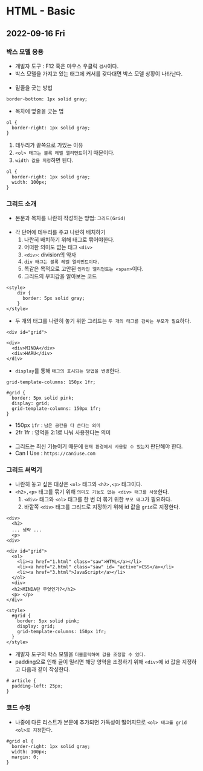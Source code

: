 # HTML - Basic
## 2022-09-16 Fri

### 박스 모델 응용
* 개발자 도구 : F12 혹은 마우스 우클릭 `검사`이다.
* 박스 모델을 가지고 있는 태그에 커서를 갖다대면 박스 모델 상황이 나타난다. 
<br><br>
* 밑줄을 긋는 방법
```
border-bottom: 1px solid gray;
```
* 목차에 옆줄을 긋는 법
```
ol {
  border-right: 1px solid gray;
}
```
 1. 테두리가 끝쪽으로 가있는 이유
 2. `<ol> 태그는 블록 레벨 엘리먼트`이기 때문이다.
 3. `width 값을 지정`하면 된다.
```
ol {
  border-right: 1px solid gray;
  width: 100px;
}
```

### 그리드 소개

* 본문과 목차를 나란히 작성하는 방법: `그리드(Grid)`
<br><br>
* 각 단어에 테두리를 주고 나란히 배치하기
  1. 나란히 배치하기 위해 태그로 묶어야한다.
  2. 어떠한 의미도 없는 태그 `<div>`
  3. `<div>`: division의 약자
  4. `div 태그는 블록 레벨 엘리먼트이다.`
  5. 똑같은 목적으로 고안된 `인라인 엘리먼트는 <span>`이다.
  6. 그리드의 부피감을 알아보는 코드
```
<style>
    div {
      border: 5px solid gray;
    }
</style>
```
* 두 개의 태그를 나란히 놓기 위한 그리드는 `두 개의 태그를 감싸는 부모가 필요`하다.
```
<div id="grid">
```
```
<div>
  <div>MINDA</div>
  <div>HARU</div>
</div>
```
* `display`를 통해 `태그의 표시되는 방법을 변경`한다.
```
grid-template-columns: 150px 1fr;
```
```
#grid {
  border: 5px solid pink;
  display: grid;
  grid-template-columns: 150px 1fr;
}
```
* 150px `1fr` : `남은 공간을 다 쓴다는 의미`
* 2fr 1fr : 영억을 2:1로 나눠 사용한다는 의미
<br><br>
* 그리드는 최신 기능이기 때문에 `현재 환경에서 사용할 수 있는지` 판단해야 한다.
* Can I Use : `https://caniuse.com`

### 그리드 써먹기

* 나란히 놓고 싶은 대상은 `<ol>` 태그와 `<h2>,<p>` 태그이다.
* `<h2>,<p>` 태그를 묶기 위해 `의미도 기능도 없는 <div> 태그를 사용`한다.
  1. `<div>` 태그와 `<ol>` 태그를 한 번 더 묶기 위한 `부모 태그`가 필요하다.
  2. 바깥쪽 `<div>` 태그를 그리드로 지정하기 위해 id 값을 `grid`로 지정한다.
```
<div>
  <h2>
  ... 생략 ...
  <p>
<div>
```
```
<div id="grid">
  <ol>
    <li><a href="1.html" class="saw">HTML</a></li>
    <li><a href="2.html" class="saw" id= "active">CSS</a></li>
    <li><a href="3.html">JavaScript</a></li>
  </ol>
  <div>
  <h2>MINDA란 무엇인가?</h2>
  <p> </p>
</div>
```
```
<style>
  #grid {
    border: 5px solid pink;
    display: grid;
    grid-template-columns: 150px 1fr;
  }
</style>
```
* 개발자 도구의 박스 모델을 `더블클릭하여 값을 조정할 수 있다.`
* padding으로 인해 글이 밀리면 해당 영역을 조정하기 위해 `<div>`에 id 값을 지정하고 다음과 같이 작성한다.
```
# article {
  padding-left: 25px;
}
```

### 코드 수정

* 나중에 다른 리스트가 본문에 추가되면 가독성이 떨어지므로 `<ol> 태그를 grid <ol>로 지정`한다.
```
#grid ol {
  border-right: 1px solid gray;
  width: 100px;
  margin: 0;
}
```